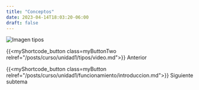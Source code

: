 ```yaml
---
title: "Conceptos"
date: 2023-04-14T18:03:20-06:00
draft: false
---
```


![Imagen tipos](/posts/img/unidad1/tipos.webp#center)

{{<myShortcode_button class=myButtonTwo relref="/posts/curso/unidad1/tipos/video.md">}} Anterior

{{<myShortcode_button class=myButton relref="/posts/curso/unidad1/funcionamiento/introduccion.md">}} Siguiente subtema
